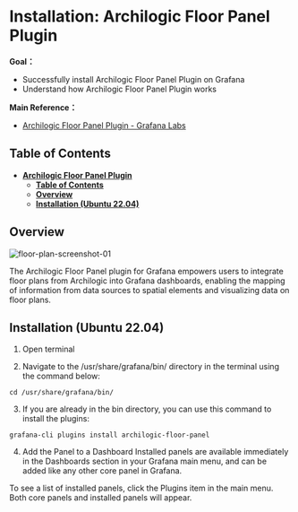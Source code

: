 # **Installation: Archilogic Floor Panel Plugin**

**Goal：**
* Successfully install Archilogic Floor Panel Plugin on Grafana
* Understand how Archilogic Floor Panel Plugin works

**Main Reference：**

* [Archilogic Floor Panel Plugin - Grafana Labs](https://grafana.com/grafana/plugins/archilogic-floor-panel/?tab=relatedcontent)

## **Table of Contents**
- [**Archilogic Floor Panel Plugin**](#archilogic-floor-panel-plugin)
  - [**Table of Contents**](#table-of-contents)
  - [**Overview**](#overview)
  - [**Installation (Ubuntu 22.04)**](#installation-ubuntu-2204)

##  **Overview**

![floor-plan-screenshot-01](https://github.com/NTUST-BMW-Lab/internship/assets/87703952/3542e3c8-2798-49db-a712-ba3433293db9)

The Archilogic Floor Panel plugin for Grafana empowers users to integrate floor plans from Archilogic into Grafana dashboards, enabling the mapping of information from data sources to spatial elements and visualizing data on floor plans.

## **Installation (Ubuntu 22.04)**
1. Open terminal

2. Navigate to the /usr/share/grafana/bin/ directory in the terminal using the command below:
```
cd /usr/share/grafana/bin/
```

3. If you are already in the bin directory, you can use this command to install the plugins:
```
grafana-cli plugins install archilogic-floor-panel
```

4. Add the Panel to a Dashboard
Installed panels are available immediately in the Dashboards section in your Grafana main menu, and can be added like any other core panel in Grafana.

To see a list of installed panels, click the Plugins item in the main menu. Both core panels and installed panels will appear.
